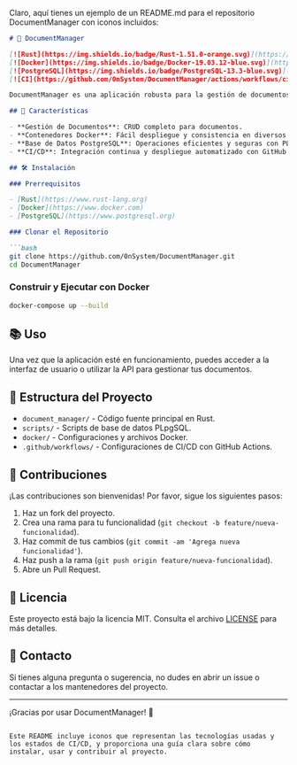 Claro, aquí tienes un ejemplo de un README.md para el repositorio DocumentManager con iconos incluidos:

```markdown
# 📂 DocumentManager

[![Rust](https://img.shields.io/badge/Rust-1.51.0-orange.svg)](https://www.rust-lang.org)
[![Docker](https://img.shields.io/badge/Docker-19.03.12-blue.svg)](https://www.docker.com)
[![PostgreSQL](https://img.shields.io/badge/PostgreSQL-13.3-blue.svg)](https://www.postgresql.org)
[![CI](https://github.com/0nSystem/DocumentManager/actions/workflows/ci.yml/badge.svg)](https://github.com/0nSystem/DocumentManager/actions)

DocumentManager es una aplicación robusta para la gestión de documentos, desarrollada en Rust y diseñada para funcionar en contenedores Docker con una base de datos PostgreSQL. 

## 🚀 Características

- **Gestión de Documentos**: CRUD completo para documentos.
- **Contenedores Docker**: Fácil despliegue y consistencia en diversos entornos.
- **Base de Datos PostgreSQL**: Operaciones eficientes y seguras con PLpgSQL.
- **CI/CD**: Integración continua y despliegue automatizado con GitHub Actions.

## 🛠️ Instalación

### Prerrequisitos

- [Rust](https://www.rust-lang.org)
- [Docker](https://www.docker.com)
- [PostgreSQL](https://www.postgresql.org)

### Clonar el Repositorio

```bash
git clone https://github.com/0nSystem/DocumentManager.git
cd DocumentManager
```

### Construir y Ejecutar con Docker

```bash
docker-compose up --build
```

## 📚 Uso

Una vez que la aplicación esté en funcionamiento, puedes acceder a la interfaz de usuario o utilizar la API para gestionar tus documentos.

## 📂 Estructura del Proyecto

- `document_manager/` - Código fuente principal en Rust.
- `scripts/` - Scripts de base de datos PLpgSQL.
- `docker/` - Configuraciones y archivos Docker.
- `.github/workflows/` - Configuraciones de CI/CD con GitHub Actions.

## 🤝 Contribuciones

¡Las contribuciones son bienvenidas! Por favor, sigue los siguientes pasos:

1. Haz un fork del proyecto.
2. Crea una rama para tu funcionalidad (`git checkout -b feature/nueva-funcionalidad`).
3. Haz commit de tus cambios (`git commit -am 'Agrega nueva funcionalidad'`).
4. Haz push a la rama (`git push origin feature/nueva-funcionalidad`).
5. Abre un Pull Request.

## 📝 Licencia

Este proyecto está bajo la licencia MIT. Consulta el archivo [LICENSE](LICENSE) para más detalles.

## 📧 Contacto

Si tienes alguna pregunta o sugerencia, no dudes en abrir un issue o contactar a los mantenedores del proyecto.

---

¡Gracias por usar DocumentManager! 🎉
```

Este README incluye iconos que representan las tecnologías usadas y los estados de CI/CD, y proporciona una guía clara sobre cómo instalar, usar y contribuir al proyecto.
